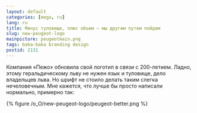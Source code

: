 ```yaml
---
layout: default
categories: [mega, ru]
lang: ru
title: Минус туловище, плюс объем — мы другим путем пойдем
slug: new-peugeot-logo
mainpicture: peugeotmain.png
tags: baka-baka branding design 
postid: 2131
---
```



Компания «Пежо» обновила свой логотип в связи с 200-летием. Ладно, этому геральдическому льву не нужен язык и туловище, дело владельцев льва. Но шрифт не стоило делать таким слегка нечеловечным. Мне кажется, что лучше бы просто написали нормально, примерно так:



{% figure /o_O/new-peugeot-logo/peugeot-better.png %}


